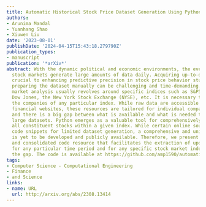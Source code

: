 ```yaml
---
title: Automatic Historical Stock Price Dataset Generation Using Python
authors:
- Arunima Mandal
- Yuanhang Shao
- Xiuwen Liu
date: '2023-08-01'
publishDate: '2024-04-15T15:43:18.279790Z'
publication_types:
- manuscript
publication: '*arXiv*'
abstract: With the dynamic political and economic environments, the ever-changing
  stock markets generate large amounts of data daily. Acquiring up-to-date data is
  crucial to enhancing predictive precision in stock price behavior studies. However,
  preparing the dataset manually can be challenging and time-demanding. The stock
  market analysis usually revolves around specific indices such as S&P500, Nasdaq,
  Dow Jones, the New York Stock Exchange (NYSE), etc. It is necessary to analyze all
  the companies of any particular index. While raw data are accessible from diverse
  financial websites, these resources are tailored for individual company data retrieval
  and there is a big gap between what is available and what is needed to generate
  large datasets. Python emerges as a valuable tool for comprehensively collecting
  all constituent stocks within a given index. While certain online sources offer
  code snippets for limited dataset generation, a comprehensive and unified script
  is yet to be developed and publicly available. Therefore, we present a comprehensive
  and consolidated code resource that facilitates the extraction of updated datasets
  for any particular time period and for any specific stock market index and closes
  the gap. The code is available at https://github.com/amp1590/automatic_stock_data_collection.
tags:
- Computer Science - Computational Engineering
- Finance
- and Science
links:
- name: URL
  url: http://arxiv.org/abs/2308.13414
---
```

